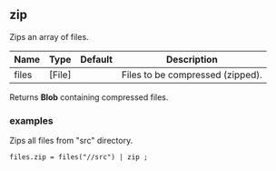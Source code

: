 ## zip

Zips an array of files.

 | Name | Type | Default | Description |
 | ---- | ---- | ------- | ----------- |
 | files | [File] |   | Files to be compressed (zipped). |

Returns __Blob__ containing compressed files.

### examples

Zips all files from "src" directory.
```
files.zip = files("//src") | zip ;
```
